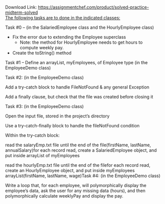 Download Link: https://assignmentchef.com/product/solved-practice-midterm-solved
<br>
<u>The following tasks are to done in the indicated classes:</u>

Task #0 – (in the SalariedEmployee class and the HourlyEmployee class)

<ul>

 <li>Fix the error due to extending the Employee superclass

  <ul>

   <li>Note: the method for HourlyEmployee needs to get hours to compute weekly pay.</li>

  </ul></li>

 <li>Create the toString() method</li>

</ul>

Task #1 – Define an arrayList, myEmployees, of Employee type (in the EmployeeDemo class)

Task #2: (in the EmployeeDemo class)

Add a try-catch block to handle FileNotFound &amp; any general Exception

Add a finally clause, but check that the file was created before closing it

Task #3: (in the EmployeeDemo class)

Open the input file, stored in the project’s directory

Use a try-catch-finally block to handle the fileNotFound condition

Within the try-catch block:

read the salaryEmp.txt file until the end of the file(firstName, lastName, annualSalary)for each record read, create a SalariedEmployee object, and put inside arrayList of myEmployees

read the hourlyEmp.txt file until the end of the filefor each record read, create an HourlyEmployee object, and put inside myEmployees arrayList(firstName, lastName, wage)Task #4: (in the EmployeeDemo class)

Write a loop that, for each employee, will polymorphically display the employee’s data, ask the user for any missing data (hours), and then polymorphically calculate weeklyPay and display the pay.